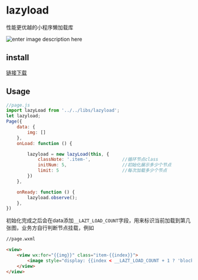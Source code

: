# lazyload
性能更优越的小程序懒加载库


![enter image description here](https://user-gold-cdn.xitu.io/2018/7/13/16493c391403e98f?w=378&h=635&f=gif&s=2743718)

## install
[链接下载](https://raw.githubusercontent.com/jayZOU/lazyload/master/src/libs/lazyload.js)

## Usage
```javascript
//page.js
import lazyLoad from '../../libs/lazyload';
let lazyload;
Page({
	data: {
		img: []
	},
	onLoad: function () {

		lazyload = new lazyLoad(this, {
			classNote: '.item-',			//循环节点class
			initNum: 5,						//初始化展示多少个节点
			limit: 5						//每次加载多少个节点
		})
	},

	onReady: function () {
		lazyload.observe();
	},
})
```
初始化完成之后会在data添加`__LAZT_LOAD_COUNT`字段，用来标识当前加载到第几张图，业务方自行判断节点挂载，例如
```html
//page.wxml

<view>
    <view wx:for="{{img}}" class="item-{{index}}">
        <image style="display: {{index < __LAZT_LOAD_COUNT + 1 ? 'block' : 'none'}}" src="{{item}}"></image>
    </view>
</view>
```
